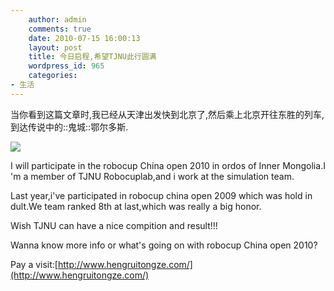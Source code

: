 ```yaml
---
    author: admin
    comments: true
    date: 2010-07-15 16:00:13
    layout: post
    title: 今日启程,希望TJNU此行圆满
    wordpress_id: 965
    categories:
- 生活
---
```


当你看到这篇文章时,我已经从天津出发快到北京了,然后乘上北京开往东胜的列车,到达传说中的::鬼城::鄂尔多斯.

![](http://www.hengruitongze.com//uploadfile/20100703180215110.jpg)

I will participate in the robocup China open 2010 in ordos of Inner Mongolia.I 'm a member of TJNU Robocuplab,and i work at the simulation team.

Last year,i've participated in robocup china open 2009 which was hold in dult.We team ranked 8th at last,which was really a big honor.

Wish TJNU can have a nice compition and result!!!

Wanna know more info or what's going on with robocup China open 2010?

Pay a visit:[http://www.hengruitongze.com/](http://www.hengruitongze.com/)

